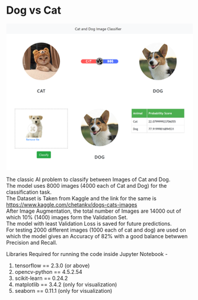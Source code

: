 # Dog vs Cat

![alt text](https://github.com/kanakmi/dogvscat/blob/main/Cover.png?raw=True)

The classic AI problem to classify between Images of Cat and Dog.<br>
The model uses 8000 images (4000 each of Cat and Dog) for the classification task.<br>
The Dataset is Taken from Kaggle and the link for the same is https://www.kaggle.com/chetankv/dogs-cats-images <br>
After Image Augmentation, the total number of Images are 14000 out of which 10% (1400) images form the Validation Set.<br>
The model with least Validation Loss is saved for future predictions.<br>
For testing 2000 different images (1000 each of cat and dog) are used on which the model gives an Accuracy of 82% with a good balance betwwen Precision and Recall.<br>

Libraries Required for running the code inside Jupyter Notebook -
1. tensorflow == 2.3.0 (or above)
2. opencv-python == 4.5.2.54
3. scikit-learn == 0.24.2
4. matplotlib == 3.4.2 (only for visualization)
5. seaborn == 0.11.1 (only for visualization)
